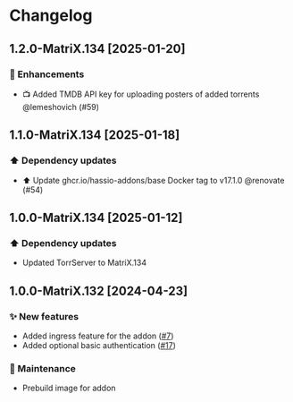 # Changelog

## 1.2.0-MatriX.134 [2025-01-20]

### 🚀 Enhancements

- 📺️ Added TMDB API key for uploading posters of added torrents @lemeshovich (#59)

## 1.1.0-MatriX.134 [2025-01-18]

### ⬆️ Dependency updates

- ⬆️ Update ghcr.io/hassio-addons/base Docker tag to v17.1.0 @renovate (#54)

## 1.0.0-MatriX.134 [2025-01-12]

### ⬆️ Dependency updates

- Updated TorrServer to MatriX.134

## 1.0.0-MatriX.132 [2024-04-23]

### ✨ New features

- Added ingress feature for the addon ([#7](https://github.com/aatrubilin/hassio-torrserver/issues/7))
- Added optional basic authentication ([#17](https://github.com/aatrubilin/hassio-torrserver/issues/17))

### 🧰 Maintenance

- Prebuild image for addon
